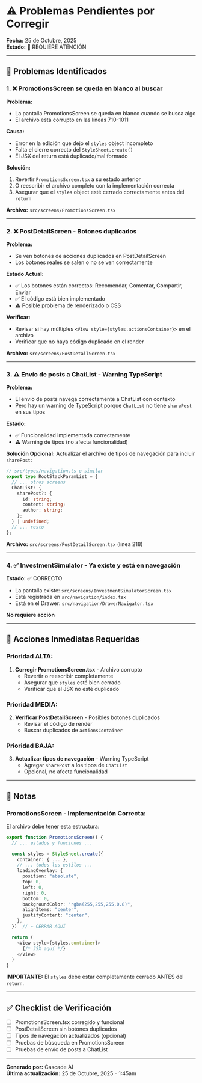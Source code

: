 # ⚠️ Problemas Pendientes por Corregir

**Fecha:** 25 de Octubre, 2025  
**Estado:** 🔴 REQUIERE ATENCIÓN

---

## 🐛 Problemas Identificados

### 1. ❌ PromotionsScreen se queda en blanco al buscar
**Problema:**
- La pantalla PromotionsScreen se queda en blanco cuando se busca algo
- El archivo está corrupto en las líneas 710-1011

**Causa:**
- Error en la edición que dejó el `styles` object incompleto
- Falta el cierre correcto del `StyleSheet.create()`
- El JSX del return está duplicado/mal formado

**Solución:**
1. Revertir `PromotionsScreen.tsx` a su estado anterior
2. O reescribir el archivo completo con la implementación correcta
3. Asegurar que el `styles` object esté cerrado correctamente antes del `return`

**Archivo:** `src/screens/PromotionsScreen.tsx`

---

### 2. ❌ PostDetailScreen - Botones duplicados
**Problema:**
- Se ven botones de acciones duplicados en PostDetailScreen
- Los botones reales se salen o no se ven correctamente

**Estado Actual:**
- ✅ Los botones están correctos: Recomendar, Comentar, Compartir, Enviar
- ✅ El código está bien implementado
- ⚠️ Posible problema de renderizado o CSS

**Verificar:**
- Revisar si hay múltiples `<View style={styles.actionsContainer}>` en el archivo
- Verificar que no haya código duplicado en el render

**Archivo:** `src/screens/PostDetailScreen.tsx`

---

### 3. ⚠️ Envío de posts a ChatList - Warning TypeScript
**Problema:**
- El envío de posts navega correctamente a ChatList con contexto
- Pero hay un warning de TypeScript porque `ChatList` no tiene `sharePost` en sus tipos

**Estado:**
- ✅ Funcionalidad implementada correctamente
- ⚠️ Warning de tipos (no afecta funcionalidad)

**Solución Opcional:**
Actualizar el archivo de tipos de navegación para incluir `sharePost`:

```typescript
// src/types/navigation.ts o similar
export type RootStackParamList = {
  // ... otros screens
  ChatList: {
    sharePost?: {
      id: string;
      content: string;
      author: string;
    };
  } | undefined;
  // ... resto
};
```

**Archivo:** `src/screens/PostDetailScreen.tsx` (línea 218)

---

### 4. ✅ InvestmentSimulator - Ya existe y está en navegación
**Estado:** ✅ CORRECTO
- La pantalla existe: `src/screens/InvestmentSimulatorScreen.tsx`
- Está registrada en `src/navigation/index.tsx`
- Está en el Drawer: `src/navigation/DrawerNavigator.tsx`

**No requiere acción**

---

## 🔧 Acciones Inmediatas Requeridas

### Prioridad ALTA:
1. **Corregir PromotionsScreen.tsx** - Archivo corrupto
   - Revertir o reescribir completamente
   - Asegurar que `styles` esté bien cerrado
   - Verificar que el JSX no esté duplicado

### Prioridad MEDIA:
2. **Verificar PostDetailScreen** - Posibles botones duplicados
   - Revisar el código de render
   - Buscar duplicados de `actionsContainer`

### Prioridad BAJA:
3. **Actualizar tipos de navegación** - Warning TypeScript
   - Agregar `sharePost` a los tipos de `ChatList`
   - Opcional, no afecta funcionalidad

---

## 📝 Notas

### PromotionsScreen - Implementación Correcta:

El archivo debe tener esta estructura:

```typescript
export function PromotionsScreen() {
  // ... estados y funciones ...

  const styles = StyleSheet.create({
    container: { ... },
    // ... todos los estilos ...
    loadingOverlay: {
      position: "absolute",
      top: 0,
      left: 0,
      right: 0,
      bottom: 0,
      backgroundColor: "rgba(255,255,255,0.8)",
      alignItems: "center",
      justifyContent: "center",
    },
  })  // ← CERRAR AQUÍ

  return (
    <View style={styles.container}>
      {/* JSX aquí */}
    </View>
  )
}
```

**IMPORTANTE:** El `styles` debe estar completamente cerrado ANTES del `return`.

---

## ✅ Checklist de Verificación

- [ ] PromotionsScreen.tsx corregido y funcional
- [ ] PostDetailScreen sin botones duplicados
- [ ] Tipos de navegación actualizados (opcional)
- [ ] Pruebas de búsqueda en PromotionsScreen
- [ ] Pruebas de envío de posts a ChatList

---

**Generado por:** Cascade AI  
**Última actualización:** 25 de Octubre, 2025 - 1:45am
